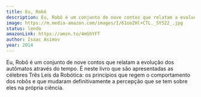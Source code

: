 ```yaml
---
title: Eu, Robô
description: Eu, Robô é um conjunto de nove contos que relatam a evolução dos autômatos através do tempo.
image: https://m.media-amazon.com/images/I/61ooZHl+CTL._SY522_.jpg
status: lendo
amazonLink: https://amzn.to/4mGhYFT
author: Isaac Asimov
year: 2014
---
```


Eu, Robô é um conjunto de nove contos que relatam a evolução dos autômatos através do tempo. É neste livro que são apresentadas as célebres Três Leis da Robótica: os princípios que regem o comportamento dos robôs e que mudaram definitivamente a percepção que se tem sobre eles na própria ciência. 